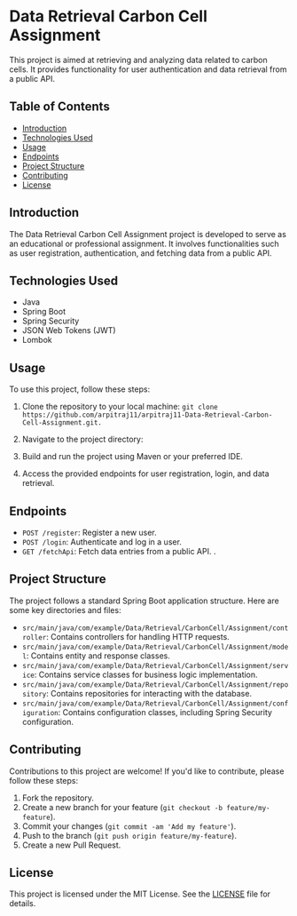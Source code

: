 # Data Retrieval Carbon Cell Assignment

This project is aimed at retrieving and analyzing data related to carbon cells. It provides functionality for user authentication and data retrieval from a public API.

## Table of Contents
- [Introduction](#introduction)
- [Technologies Used](#technologies-used)
- [Usage](#usage)
- [Endpoints](#endpoints)
- [Project Structure](#project-structure)
- [Contributing](#contributing)
- [License](#license)

## Introduction

The Data Retrieval Carbon Cell Assignment project is developed to serve as an educational or professional assignment. It involves functionalities such as user registration, authentication, and fetching data from a public API.

## Technologies Used

- Java
- Spring Boot
- Spring Security
- JSON Web Tokens (JWT)
- Lombok

## Usage

To use this project, follow these steps:

1. Clone the repository to your local machine:
`git clone https://github.com/arpitraj11/arpitraj11-Data-Retrieval-Carbon-Cell-Assignment.git.`
2. Navigate to the project directory:

3. Build and run the project using Maven or your preferred IDE.

4. Access the provided endpoints for user registration, login, and data retrieval.

## Endpoints

- `POST /register`: Register a new user.
- `POST /login`: Authenticate and log in a user.
- `GET /fetchApi`: Fetch data entries from a public API.
.

## Project Structure

The project follows a standard Spring Boot application structure. Here are some key directories and files:

- `src/main/java/com/example/Data/Retrieval/CarbonCell/Assignment/controller`: Contains controllers for handling HTTP requests.
- `src/main/java/com/example/Data/Retrieval/CarbonCell/Assignment/model`: Contains entity and response classes.
- `src/main/java/com/example/Data/Retrieval/CarbonCell/Assignment/service`: Contains service classes for business logic implementation.
- `src/main/java/com/example/Data/Retrieval/CarbonCell/Assignment/repository`: Contains repositories for interacting with the database.
- `src/main/java/com/example/Data/Retrieval/CarbonCell/Assignment/configuration`: Contains configuration classes, including Spring Security configuration.

## Contributing

Contributions to this project are welcome! If you'd like to contribute, please follow these steps:

1. Fork the repository.
2. Create a new branch for your feature (`git checkout -b feature/my-feature`).
3. Commit your changes (`git commit -am 'Add my feature'`).
4. Push to the branch (`git push origin feature/my-feature`).
5. Create a new Pull Request.

## License

This project is licensed under the MIT License. See the [LICENSE](LICENSE) file for details.


